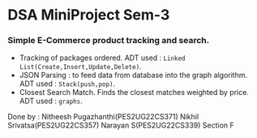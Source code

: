 # DSA MiniProject Sem-3

### Simple E-Commerce product tracking and search.

- Tracking of packages ordered. ADT used : `Linked List(Create,Insert,Update,Delete)`.
- JSON Parsing : to feed data from database into the graph algorithm. ADT used : `Stack(push,pop)`.
- Closest Search Match. Finds the closest matches weighted by price. ADT used : `graphs`.

Done by : 
Nitheesh Pugazhanthi(PES2UG22CS371)
Nikhil Srivatsa(PES2UG22CS357)
Narayan S(PES2UG22CS339)
Section F
